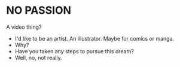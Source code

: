 # NO PASSION
A video thing?

- I'd like to be an artist. An illustrator. Maybe for comics or manga.
- Why?
- Have you taken any steps to pursue this dream?
- Well, no, not really.